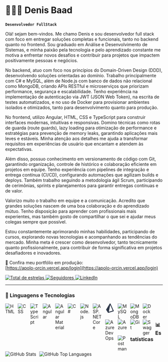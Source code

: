 # 👩🏻‍💻 Denis Baad

**`Desenvolvedor FullStack`**

Olá! sejam bem-vindos.
Me chamo Denis e sou desenvolvedor full stack com foco em entregar soluções completas e funcionais, tanto no backend quanto no frontend. Sou graduado em Análise e Desenvolvimento de Sistemas, e minha paixão pela tecnologia e pelo aprendizado constante me motiva a enfrentar novos desafios e contribuir para projetos que impactem positivamente pessoas e negócios.

No backend, atuo com foco nos princípios do Domain-Driven Design (DDD), desenvolvendo soluções orientadas ao domínio. Trabalho principalmente com C# e MySQL, além de Node.js com banco de dados não relacional como MongoDB, criando APIs RESTful e microserviços que priorizam performance, segurança e escalabilidade. Tenho experiência na implementação de autenticação via JWT (JSON Web Token), na escrita de testes automatizados, e no uso de Docker para provisionar ambientes isolados e otimizados, tanto para desenvolvimento quanto para produção.

No frontend, utilizo Angular, HTML, CSS e TypeScript para construir interfaces modernas, intuitivas e responsivas. Domino técnicas como rotas de guarda (route guards), lazy loading para otimização de performance e estratégias para prevenção de memory leaks, garantindo aplicações mais leves e estáveis. Minha atenção aos detalhes me ajuda a transformar requisitos em experiências de usuário que encantam e atendem às expectativas.

Além disso, possuo conhecimento em versionamento de código com Git, garantindo organização, controle de histórico e colaboração eficiente em projetos em equipe. Tenho experiência com pipelines de integração e entrega contínua (CI/CD), configurando automações que agilizam builds e deploys. Também trabalho seguindo a metodologia ágil Scrum, participando de cerimônias, sprints e planejamentos para garantir entregas contínuas e de valor.

Valorizo muito o trabalho em equipe e a comunicação. Acredito que grandes soluções nascem de uma boa colaboração e do aprendizado mútuo. Tenho disposição para aprender com profissionais mais experientes, mas também gosto de compartilhar o que sei e ajudar meus colegas sempre que possível.

Estou constantemente aprimorando minhas habilidades, participando de cursos, explorando novas tecnologias e acompanhando as tendências do mercado. Minha meta é crescer como desenvolvedor, tanto tecnicamente quanto profissionalmente, para contribuir de forma significativa em projetos desafiadores e inovadores.

🔗 Confira meu portfólio em produção:  
[https://apolo-orcin.vercel.app/login](https://apolo-orcin.vercel.app/login)

<p align="left">
    <a href="https://github.com/DenisBaad?tab=repositories&sort=stargazers">
        <img 
            alt="Total de estrelas" 
            title="Total de estrelas GitHub" 
            src="https://custom-icon-badges.demolab.com/github/stars/DenisBaad?color=55960c&style=for-the-badge&labelColor=488207&logo=star&label=Estrelas"
        />
    </a>
    <a href="https://github.com/DenisBaad?tab=followers">
        <img 
            alt="Seguidores" 
            title="Me siga no GitHub" 
            src="https://custom-icon-badges.demolab.com/github/followers/DenisBaad?color=236ad3&labelColor=1155ba&style=for-the-badge&logo=github&label=Seguidores&logoColor=white"
        />
    </a>
    <a href="https://www.linkedin.com/in/denis-baad-836a36241" target="_blank">
        <img 
            alt="LinkedIn"
            title="Meu LinkedIn"
            src="https://custom-icon-badges.demolab.com/badge/LinkedIn-Denis%20Baad-blue?logo=linkedin&logoColor=white&style=for-the-badge"
        />
    </a>
</p>

---

### 🤖 Linguagens e Tecnologias

<img align="left" alt="HTML" title="HTML" width="30px" style="padding-right: 10px;" src="https://cdn.jsdelivr.net/gh/devicons/devicon@latest/icons/html5/html5-original.svg" />
<img align="left" alt="CSS" title="CSS" width="30px" style="padding-right: 10px;" src="https://cdn.jsdelivr.net/gh/devicons/devicon@latest/icons/css3/css3-original.svg" />
<img align="left" alt="TypeScript" title="TypeScript" width="30px" style="padding-right: 10px;" src="https://cdn.jsdelivr.net/gh/devicons/devicon@latest/icons/typescript/typescript-original.svg" />
<img align="left" alt="Angular" title="Angular" width="30px" style="padding-right: 10px;" src="https://cdn.jsdelivr.net/gh/devicons/devicon@latest/icons/angular/angular-original.svg" />
<img align="left" alt="Angular Material" title="Angular Material" width="30px" style="padding-right: 10px;" src="https://cdn.jsdelivr.net/gh/devicons/devicon@latest/icons/angularmaterial/angularmaterial-original.svg" />          
<img align="left" alt="C#" title="C#" width="30px" style="padding-right: 10px;" src="https://cdn.jsdelivr.net/gh/devicons/devicon@latest/icons/csharp/csharp-original.svg" />
<img align="left" alt="Node.js" title="Node.js" width="30px" style="padding-right: 10px;" src="https://cdn.jsdelivr.net/gh/devicons/devicon@latest/icons/nodejs/nodejs-original.svg" />
<img align="left" alt="ASP.NET Core" title="ASP.NET Core" width="30px" style="padding-right: 10px;" src="https://cdn.jsdelivr.net/gh/devicons/devicon@latest/icons/dot-net/dot-net-original.svg" />
<img align="left" alt="Prisma" title="TypeORM" width="30px" style="padding-right: 10px;" src="https://raw.githubusercontent.com/devicons/devicon/master/icons/prisma/prisma-original.svg" />
<img align="left" alt="MySQL" title="MySQL" width="30px" style="padding-right: 10px;" src="https://cdn.jsdelivr.net/gh/devicons/devicon@latest/icons/mysql/mysql-original.svg" />
<img align="left" alt="MongoDB" title="MongoDB" width="30px" style="padding-right: 10px;" src="https://cdn.jsdelivr.net/gh/devicons/devicon@latest/icons/mongodb/mongodb-original.svg" />
<img align="left" alt="Docker" title="Docker" width="30px" style="padding-right: 10px;" src="https://cdn.jsdelivr.net/gh/devicons/devicon@latest/icons/docker/docker-original.svg" />
<img align="left" alt="Azure DevOps" title="Azure DevOps" width="30px" style="padding-right: 10px;" src="https://cdn.jsdelivr.net/gh/devicons/devicon@latest/icons/azuredevops/azuredevops-original.svg" />
<img align="left" alt="Azure" title="Azure" width="30px" style="padding-right: 10px;" src="https://upload.wikimedia.org/wikipedia/commons/a/a8/Microsoft_Azure_Logo.svg" />
<img align="left" alt="Git" title="Git" width="30px" style="padding-right: 10px;" src="https://cdn.jsdelivr.net/gh/devicons/devicon@latest/icons/git/git-original.svg" />
<img align="left" alt="Swagger" title="Swagger" width="30px" style="padding-right: 10px;" src="https://cdn.jsdelivr.net/gh/devicons/devicon@latest/icons/swagger/swagger-original.svg" />
<img align="left" alt="Postman" title="Postman" width="30px" style="padding-right: 10px;" src="https://cdn.jsdelivr.net/gh/devicons/devicon@latest/icons/postman/postman-original.svg" />
          

<br/>
<br/>

### 📊 Estatísticas

<p>
  <img 
    align="left" 
    alt="GitHub Stats" 
    height="200" 
    style="padding-right: 10px;" 
    src="https://github-readme-stats.vercel.app/api?username=DenisBaad&show_icons=true&theme=tokyonight&include_all_commits=true&locale=pt-br" 
  />

  <img 
    align="left" 
    alt="GitHub Top Languages" 
    height="200" 
    src="https://github-readme-stats.vercel.app/api/top-langs/?username=DenisBaad&theme=tokyonight&layout=compact&custom_title=Tecnologias&langs_count=9" 
  />
</p>
